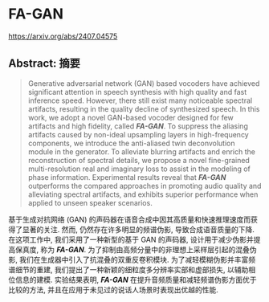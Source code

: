 # FA-GAN

https://arxiv.org/abs/2407.04575

## Abstract: 摘要

> Generative adversarial network (GAN) based vocoders have achieved significant attention in speech synthesis with high quality and fast inference speed. 
> However, there still exist many noticeable spectral artifacts, resulting in the quality decline of synthesized speech. 
> In this work, we adopt a novel GAN-based vocoder designed for few artifacts and high fidelity, called ***FA-GAN***. 
> To suppress the aliasing artifacts caused by non-ideal upsampling layers in high-frequency components, we introduce the anti-aliased twin deconvolution module in the generator. 
> To alleviate blurring artifacts and enrich the reconstruction of spectral details, we propose a novel fine-grained multi-resolution real and imaginary loss to assist in the modeling of phase information. 
> Experimental results reveal that ***FA-GAN*** outperforms the compared approaches in promoting audio quality and alleviating spectral artifacts, and exhibits superior performance when applied to unseen speaker scenarios.

基于生成对抗网络 (GAN) 的声码器在语音合成中因其高质量和快速推理速度而获得了显著的关注.
然而, 仍然存在许多明显的频谱伪影, 导致合成语音质量的下降. 
在这项工作中, 我们采用了一种新型的基于 GAN 的声码器, 设计用于减少伪影并提高保真度, 称为 ***FA-GAN***. 
为了抑制由高频分量中的非理想上采样层引起的混叠伪影, 我们在生成器中引入了抗混叠的双重反卷积模块. 
为了减轻模糊伪影并丰富频谱细节的重建, 我们提出了一种新颖的细粒度多分辨率实部和虚部损失, 以辅助相位信息的建模. 
实验结果表明, ***FA-GAN*** 在提升音频质量和减轻频谱伪影方面优于比较的方法, 并且在应用于未见过的说话人场景时表现出优越的性能. 